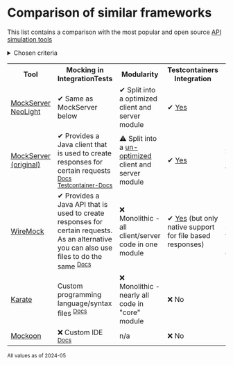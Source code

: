 # Comparison of similar frameworks

This list contains a comparison with the most popular and open source [API simulation tools](https://en.wikipedia.org/wiki/Comparison_of_API_simulation_tools)

<details><summary>Chosen criteria</summary>

| Criteria | Reason |
| --- | --- |
| Mocking in IntegrationTests | Gives an overview how this is done and describes how straightforward this can be integrated into (Java) code |
| Modularity | Monolithic/Non-modular packaging causes bloat and problems such as <ul><li>Possible introduction of vulnerabilities</li><li>Dependency conflicts</li><li>Performance degeneration</li><li>Confusion (which classes/methods need to be used)</li></ul>
| Testcontainers Integration | Testcontainers is the defacto standard for running integration tests. It utilizes containers, is highly flexible and has widespread use in the Java ecosystem. |
| Activity & Support | Unmaintained software won't get fixes for incompatibilities, issues, vulnerabilities, ... |

</details>

<table>
    <tr>
        <th>Tool</th>
        <th>Mocking in IntegrationTests</th>
        <th>Modularity</th>
        <th>Testcontainers Integration</th>
        <th>Activity & Support</th>
    </tr>
    <tr>
        <td>
            <a href="https://github.com/xdev-software/mockserver-neolight">
                MockServer NeoLight
            </a>
        </td>
        <td>
            ✔ Same as MockServer below
        </td>
        <td>
            ✔ Split into a optimized client and server module
        </td>
        <td>
            ✔ <a href="../testcontainers/">Yes</a>
        </td>
        <td>
            ✔ <a href="../README.md#support">Yes</a>
        </td>
    </tr>
    <tr>
        <td>
            <a href="https://github.com/mock-server/mockserver">
                MockServer (original)
            </a>
        </td>
        <td>
            ✔ Provides a Java client that is used to create responses for certain requests <sup><a href="https://www.mock-server.com/">Docs</a> <a href="https://java.testcontainers.org/modules/mockserver/">Testcontainer-Docs</a></sup>
        </td>
        <td>
            ⚠ Split into a <a href="https://github.com/mock-server/mockserver/issues/1494">un-optimized</a> client and server module
        </td>
        <td>
            ✔ <a href="https://java.testcontainers.org/modules/mockserver/">Yes</a>
        </td>
        <td>
            ❌ Inactive since >1 year
        </td>
    </tr>
    <tr>
        <td>
            <a href="https://github.com/wiremock/wiremock">
                WireMock
            </a>
        </td>
        <td>
            ✔ Provides a Java API that is used to create responses for certain requests. As an alternative you can also use files to do the same <sup><a href="https://wiremock.org/docs/quickstart/java-junit/">Docs</a></sup>
        </td>
        <td>
            ❌ Monolithic - all client/server code in one module
        </td>
        <td>
            ✔ <a href="https://testcontainers.com/modules/wiremock/">Yes</a> (but only native support for file based responses)
        </td>
        <td>
            ✔ Active (dedicated support for their "Cloud" exists)
        </td>
    </tr>
    <tr>
        <td>
            <a href="https://github.com/karatelabs/karate">
                Karate
            </a>
        </td>
        <td>
            Custom programming language/syntax files <sup><a href="https://github.com/karatelabs/karate/tree/master/examples">Docs</a></sup>
        </td>
        <td>
            ❌ Monolithic - nearly all code in "core" module
        </td>
        <td>
            ❌ No
        </td>
        <td>
            ✔ Active
        </td>
    </tr>
    <tr>
        <td>
            <a href="https://github.com/mockoon/mockoon">
                Mockoon
            </a>
        </td>
        <td>
            ❌ Custom IDE <sup><a href="https://mockoon.com/docs/latest/about/">Docs</a></sup>
        </td>
        <td>
            n/a
        </td>
        <td>
            ❌ No
        </td>
        <td>
            ✔ <a href="https://mockoon.com/pro/">Yes</a>
        </td>
    </tr>
</table>

<sub>All values as of 2024-05</sub>